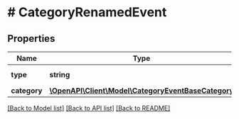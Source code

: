 # # CategoryRenamedEvent

## Properties

Name | Type | Description | Notes
------------ | ------------- | ------------- | -------------
**type** | **string** |  | [optional] [default to 'CATEGORY_RENAMED']
**category** | [**\OpenAPI\Client\Model\CategoryEventBaseCategory**](CategoryEventBaseCategory.md) |  |

[[Back to Model list]](../../README.md#models) [[Back to API list]](../../README.md#endpoints) [[Back to README]](../../README.md)
